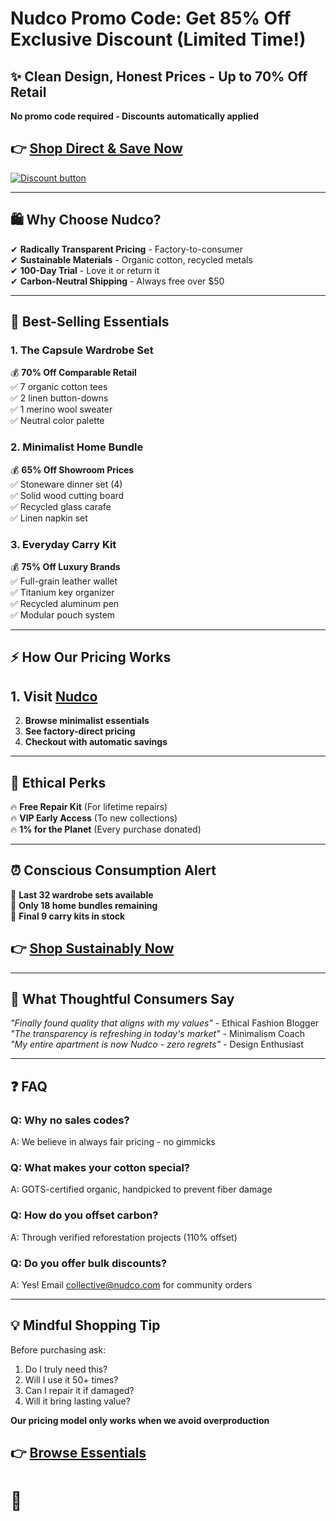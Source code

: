 
# Nudco Promo Code: Get 85% Off Exclusive Discount (Limited Time!)

## **✨ Clean Design, Honest Prices - Up to 70% Off Retail**  
**No promo code required - Discounts automatically applied**  

## 👉 **[Shop Direct & Save Now](https://nudco.pxf.io/Xmrjog)**  

[![Discount button](https://github.com/user-attachments/assets/48ecfed2-8574-4c05-bb49-b8b488471fcd)](https://nudco.pxf.io/Xmrjog)

---

## **🛍️ Why Choose Nudco?**  
✔ **Radically Transparent Pricing** - Factory-to-consumer  
✔ **Sustainable Materials** - Organic cotton, recycled metals  
✔ **100-Day Trial** - Love it or return it  
✔ **Carbon-Neutral Shipping** - Always free over $50  

---

## **📌 Best-Selling Essentials**  

### **1. The Capsule Wardrobe Set**  
💰 **70% Off Comparable Retail**  
✅ 7 organic cotton tees  
✅ 2 linen button-downs  
✅ 1 merino wool sweater  
✅ Neutral color palette  

### **2. Minimalist Home Bundle**  
💰 **65% Off Showroom Prices**  
✅ Stoneware dinner set (4)  
✅ Solid wood cutting board  
✅ Recycled glass carafe  
✅ Linen napkin set  

### **3. Everyday Carry Kit**  
💰 **75% Off Luxury Brands**  
✅ Full-grain leather wallet  
✅ Titanium key organizer  
✅ Recycled aluminum pen  
✅ Modular pouch system  

---

## **⚡ How Our Pricing Works**  
## 1. **Visit [Nudco](https://nudco.pxf.io/Xmrjog)**  
2. **Browse minimalist essentials**  
3. **See factory-direct pricing**  
4. **Checkout with automatic savings**  

---

## **🎁 Ethical Perks**  
🔥 **Free Repair Kit** (For lifetime repairs)  
🔥 **VIP Early Access** (To new collections)  
🔥 **1% for the Planet** (Every purchase donated)  

---

## **⏰ Conscious Consumption Alert**  
🌱 **Last 32 wardrobe sets available**  
🌱 **Only 18 home bundles remaining**  
🌱 **Final 9 carry kits in stock**  

## 👉 **[Shop Sustainably Now](https://nudco.pxf.io/Xmrjog)**  

---

## **👔 What Thoughtful Consumers Say**  
*"Finally found quality that aligns with my values"* - Ethical Fashion Blogger  
*"The transparency is refreshing in today's market"* - Minimalism Coach  
*"My entire apartment is now Nudco - zero regrets"* - Design Enthusiast  

---

## **❓ FAQ**  

### **Q: Why no sales codes?**  
A: We believe in always fair pricing - no gimmicks  

### **Q: What makes your cotton special?**  
A: GOTS-certified organic, handpicked to prevent fiber damage  

### **Q: How do you offset carbon?**  
A: Through verified reforestation projects (110% offset)  

### **Q: Do you offer bulk discounts?**  
A: Yes! Email collective@nudco.com for community orders  

---

## **💡 Mindful Shopping Tip**  
Before purchasing ask:  
1. Do I truly need this?  
2. Will I use it 50+ times?  
3. Can I repair it if damaged?  
4. Will it bring lasting value?  

**Our pricing model only works when we avoid overproduction**  

## 👉 **[Browse Essentials](https://nudco.pxf.io/Xmrjog)**  

#  🌿
